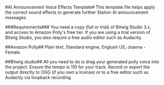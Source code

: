 #AI Announcement Voice Effects Template#
This template file helps apply the correct sound effects to generate further Station AI announcement messages.

###Requirements###
You need a copy (full or trial) of Bitwig Studio 3.x, and access to Amazon Polly's free tier. If you are using a trial version of Bitwig Studio, you also require a free audio editor such as Audacity.

##Amazon Polly##
Plain text, Standard engine, Englush US, Joanna - Female.

##Bitwig studio##
All you need to do is drag your generated polly voice into the project.
Ensure the tempo is 110 for your track.
Record or export the output directly to OGG (if you own a license) or to a free editor such as Audacity via loopback recording
